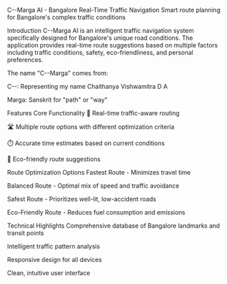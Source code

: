 C--Marga AI - Bangalore Real-Time Traffic Navigation
Smart route planning for Bangalore's complex traffic conditions

Introduction
C--Marga AI is an intelligent traffic navigation system specifically designed for Bangalore's unique road conditions. The application provides real-time route suggestions based on multiple factors including traffic conditions, safety, eco-friendliness, and personal preferences.

The name "C--Marga" comes from:

C--: Representing my name Chaithanya Vishwamitra D A 

Marga: Sanskrit for "path" or "way"

Features
Core Functionality
🚦 Real-time traffic-aware routing

🛣️ Multiple route options with different optimization criteria

⏱️ Accurate time estimates based on current conditions

🌿 Eco-friendly route suggestions

Route Optimization Options
Fastest Route - Minimizes travel time

Balanced Route - Optimal mix of speed and traffic avoidance

Safest Route - Prioritizes well-lit, low-accident roads

Eco-Friendly Route - Reduces fuel consumption and emissions

Technical Highlights
Comprehensive database of Bangalore landmarks and transit points

Intelligent traffic pattern analysis

Responsive design for all devices

Clean, intuitive user interface



